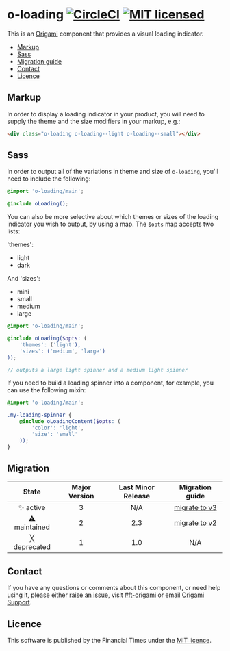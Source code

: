 # o-loading [![CircleCI](https://circleci.com/gh/Financial-Times/o-loading.png?style=shield&circle-token=03cae109ceaa7cf8e0c0df732ee0db6a42f61fb7)](https://circleci.com/gh/Financial-Times/o-loading) [![MIT licensed](https://img.shields.io/badge/license-MIT-blue.svg)](#licence)

This is an [Origami](http://origami.ft.com/) component that provides a visual loading indicator.

- [Markup](#markup)
- [Sass](#sass)
- [Migration guide](#migration-guide)
- [Contact](#contact)
- [Licence](#licence)

## Markup
In order to display a loading indicator in your product, you will need to supply the theme and the size modifiers in your markup, e.g.:
```html
<div class="o-loading o-loading--light o-loading--small"></div>
```

## Sass
In order to output all of the variations in theme and size of `o-loading`, you'll need to include the following:
```scss
@import 'o-loading/main';

@include oLoading();
```
You can also be more selective about which themes or sizes of the loading indicator you wish to output, by using a map.
The `$opts` map accepts two lists:

'themes':
- light
- dark

And 'sizes':
- mini
- small
- medium
- large

```scss
@import 'o-loading/main';

@include oLoading($opts: (
	'themes': ('light'),
	'sizes': ('medium', 'large')
));

// outputs a large light spinner and a medium light spinner
```

If you need to build a loading spinner into a component, for example, you can use the following mixin:

```scss
@import 'o-loading/main';

.my-loading-spinner {
	@include oLoadingContent($opts: (
		'color': 'light',
		'size': 'small'
	));
}
```

## Migration

State | Major Version | Last Minor Release | Migration guide |
:---: | :---: | :---: | :---:
✨ active | 3 | N/A | [migrate to v3](MIGRATION.md#migrating-from-v2-to-v3) |
⚠ maintained | 2 | 2.3 | [migrate to v2](MIGRATION.md#migrating-from-v1-to-v2) |
╳ deprecated | 1 | 1.0 | N/A |

## Contact

If you have any questions or comments about this component, or need help using it, please either [raise an issue](https://github.com/Financial-Times/o-loading/issues), visit [#ft-origami](https://financialtimes.slack.com/messages/ft-origami/) or email [Origami Support](mailto:origami-support@ft.com).

## Licence

This software is published by the Financial Times under the [MIT licence](http://opensource.org/licenses/MIT).
